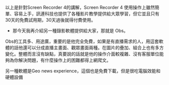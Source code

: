 以上是針對Screen Recorder 4的講解，Screen Recorder 4 使用操作上雖然簡單、容易上手，訊連科技也提供了各種影片教學提供給大眾學習，但它並且只有30天的免費試用期，30天過後就得付費使用。

+ 那今天我再介紹另一種錄影軟體提供給大家，那就是 Obs。

Obs的工具多、用途廣，重要的是他完全免費，如果是有直播需求的人，用這套軟體的話他還可以分成直播主畫面、觀眾畫面兩種。在圖片的疊加、組合上也有多方變化。整體而言沒有缺點，真要說的話就是他的操作介面較複雜、沒有客服單位能夠為你解決問題，有什麼操作上的困難都得上網爬文。

另一種軟體是Geo news experience，這個也是免費下載，但是很吃電腦效能和硬體設備

